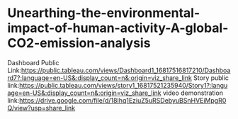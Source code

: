 # Unearthing-the-environmental-impact-of-human-activity-A-global-CO2-emission-analysis
Dashboard Public Link:https://public.tableau.com/views/Dashboard1_16817516817210/Dashboard7?:language=en-US&:display_count=n&:origin=viz_share_link
Story public link:https://public.tableau.com/views/story1_16817521235940/Story1?:language=en-US&:display_count=n&:origin=viz_share_link
video demonstration link:https://drive.google.com/file/d/18Ihq1EziuZ5uRSDebyuBSnHVEiMpgR0Q/view?usp=share_link
